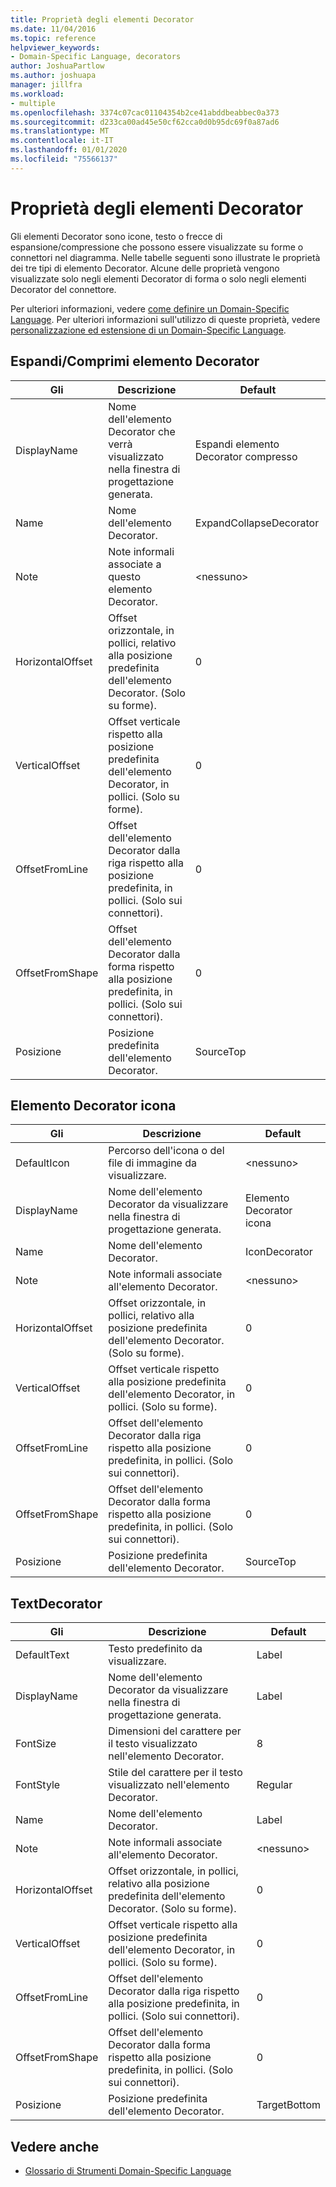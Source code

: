 ```yaml
---
title: Proprietà degli elementi Decorator
ms.date: 11/04/2016
ms.topic: reference
helpviewer_keywords:
- Domain-Specific Language, decorators
author: JoshuaPartlow
ms.author: joshuapa
manager: jillfra
ms.workload:
- multiple
ms.openlocfilehash: 3374c07cac01104354b2ce41abddbeabbec0a373
ms.sourcegitcommit: d233ca00ad45e50cf62cca0d0b95dc69f0a87ad6
ms.translationtype: MT
ms.contentlocale: it-IT
ms.lasthandoff: 01/01/2020
ms.locfileid: "75566137"
---
```

# <a name="properties-of-decorators"></a>Proprietà degli elementi Decorator
Gli elementi Decorator sono icone, testo o frecce di espansione/compressione che possono essere visualizzate su forme o connettori nel diagramma. Nelle tabelle seguenti sono illustrate le proprietà dei tre tipi di elemento Decorator. Alcune delle proprietà vengono visualizzate solo negli elementi Decorator di forma o solo negli elementi Decorator del connettore.

 Per ulteriori informazioni, vedere [come definire un Domain-Specific Language](../modeling/how-to-define-a-domain-specific-language.md). Per ulteriori informazioni sull'utilizzo di queste proprietà, vedere [personalizzazione ed estensione di un Domain-Specific Language](../modeling/customizing-and-extending-a-domain-specific-language.md).

## <a name="expandcollapse-decorator"></a>Espandi/Comprimi elemento Decorator

|Gli|Descrizione|Default|
|-|-|-|
|DisplayName|Nome dell'elemento Decorator che verrà visualizzato nella finestra di progettazione generata.|Espandi elemento Decorator compresso|
|Name|Nome dell'elemento Decorator.|ExpandCollapseDecorator|
|Note|Note informali associate a questo elemento Decorator.|\<nessuno>|
|HorizontalOffset|Offset orizzontale, in pollici, relativo alla posizione predefinita dell'elemento Decorator. (Solo su forme).|0|
|VerticalOffset|Offset verticale rispetto alla posizione predefinita dell'elemento Decorator, in pollici. (Solo su forme).|0|
|OffsetFromLine|Offset dell'elemento Decorator dalla riga rispetto alla posizione predefinita, in pollici. (Solo sui connettori).|0|
|OffsetFromShape|Offset dell'elemento Decorator dalla forma rispetto alla posizione predefinita, in pollici. (Solo sui connettori).|0|
|Posizione|Posizione predefinita dell'elemento Decorator.|SourceTop|

## <a name="icon-decorator"></a>Elemento Decorator icona

|Gli|Descrizione|Default|
|-|-|-|
|DefaultIcon|Percorso dell'icona o del file di immagine da visualizzare.|\<nessuno>|
|DisplayName|Nome dell'elemento Decorator da visualizzare nella finestra di progettazione generata.|Elemento Decorator icona|
|Name|Nome dell'elemento Decorator.|IconDecorator|
|Note|Note informali associate all'elemento Decorator.|\<nessuno>|
|HorizontalOffset|Offset orizzontale, in pollici, relativo alla posizione predefinita dell'elemento Decorator. (Solo su forme).|0|
|VerticalOffset|Offset verticale rispetto alla posizione predefinita dell'elemento Decorator, in pollici. (Solo su forme).|0|
|OffsetFromLine|Offset dell'elemento Decorator dalla riga rispetto alla posizione predefinita, in pollici. (Solo sui connettori).|0|
|OffsetFromShape|Offset dell'elemento Decorator dalla forma rispetto alla posizione predefinita, in pollici. (Solo sui connettori).|0|
|Posizione|Posizione predefinita dell'elemento Decorator.|SourceTop|

## <a name="textdecorator"></a>TextDecorator

|Gli|Descrizione|Default|
|-|-|-|
|DefaultText|Testo predefinito da visualizzare.|Label|
|DisplayName|Nome dell'elemento Decorator da visualizzare nella finestra di progettazione generata.|Label|
|FontSize|Dimensioni del carattere per il testo visualizzato nell'elemento Decorator.|8|
|FontStyle|Stile del carattere per il testo visualizzato nell'elemento Decorator.|Regular|
|Name|Nome dell'elemento Decorator.|Label|
|Note|Note informali associate all'elemento Decorator.|\<nessuno>|
|HorizontalOffset|Offset orizzontale, in pollici, relativo alla posizione predefinita dell'elemento Decorator. (Solo su forme).|0|
|VerticalOffset|Offset verticale rispetto alla posizione predefinita dell'elemento Decorator, in pollici. (Solo su forme).|0|
|OffsetFromLine|Offset dell'elemento Decorator dalla riga rispetto alla posizione predefinita, in pollici. (Solo sui connettori).|0|
|OffsetFromShape|Offset dell'elemento Decorator dalla forma rispetto alla posizione predefinita, in pollici. (Solo sui connettori).|0|
|Posizione|Posizione predefinita dell'elemento Decorator.|TargetBottom|

## <a name="see-also"></a>Vedere anche

- [Glossario di Strumenti Domain-Specific Language](https://msdn.microsoft.com/ca5e84cb-a315-465c-be24-76aa3df276aa)
